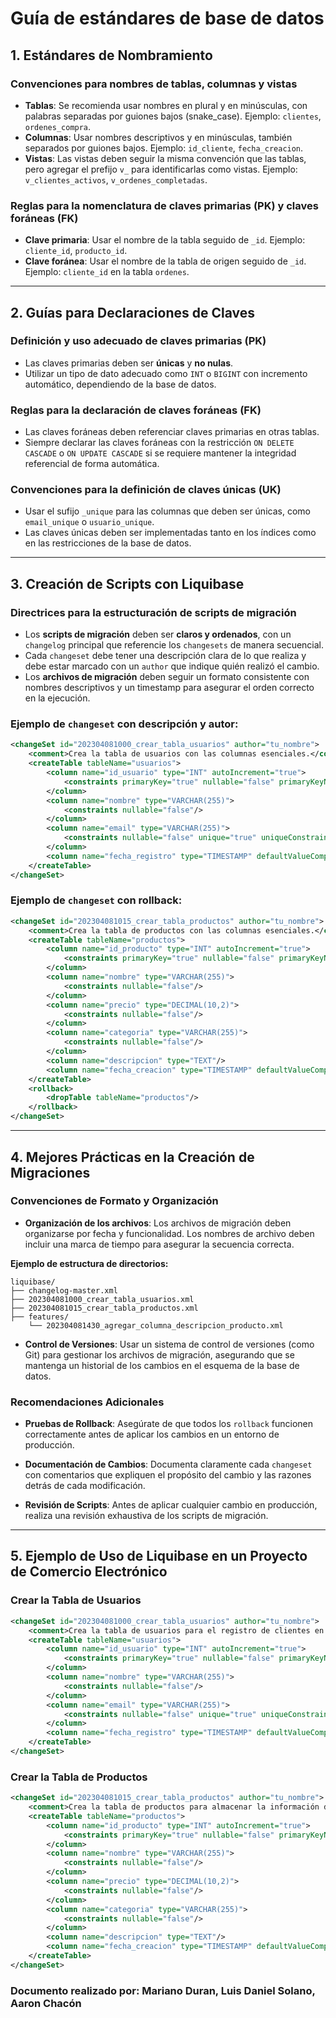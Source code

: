 # Guía de estándares de base de datos
## 1. Estándares de Nombramiento

### Convenciones para nombres de tablas, columnas y vistas
- **Tablas**: Se recomienda usar nombres en plural y en minúsculas, con palabras separadas por guiones bajos (snake_case). Ejemplo: `clientes`, `ordenes_compra`.
- **Columnas**: Usar nombres descriptivos y en minúsculas, también separados por guiones bajos. Ejemplo: `id_cliente`, `fecha_creacion`.
- **Vistas**: Las vistas deben seguir la misma convención que las tablas, pero agregar el prefijo `v_` para identificarlas como vistas. Ejemplo: `v_clientes_activos`, `v_ordenes_completadas`.

### Reglas para la nomenclatura de claves primarias (PK) y claves foráneas (FK)
- **Clave primaria**: Usar el nombre de la tabla seguido de `_id`. Ejemplo: `cliente_id`, `producto_id`.
- **Clave foránea**: Usar el nombre de la tabla de origen seguido de `_id`. Ejemplo: `cliente_id` en la tabla `ordenes`.

---

## 2. Guías para Declaraciones de Claves

### Definición y uso adecuado de claves primarias (PK)
- Las claves primarias deben ser **únicas** y **no nulas**.
- Utilizar un tipo de dato adecuado como `INT` o `BIGINT` con incremento automático, dependiendo de la base de datos.

### Reglas para la declaración de claves foráneas (FK)
- Las claves foráneas deben referenciar claves primarias en otras tablas.
- Siempre declarar las claves foráneas con la restricción `ON DELETE CASCADE` o `ON UPDATE CASCADE` si se requiere mantener la integridad referencial de forma automática.

### Convenciones para la definición de claves únicas (UK)
- Usar el sufijo `_unique` para las columnas que deben ser únicas, como `email_unique` o `usuario_unique`.
- Las claves únicas deben ser implementadas tanto en los índices como en las restricciones de la base de datos.

---

## 3. Creación de Scripts con Liquibase

### Directrices para la estructuración de scripts de migración
- Los **scripts de migración** deben ser **claros y ordenados**, con un `changelog` principal que referencie los `changesets` de manera secuencial.
- Cada `changeset` debe tener una descripción clara de lo que realiza y debe estar marcado con un `author` que indique quién realizó el cambio.
- Los **archivos de migración** deben seguir un formato consistente con nombres descriptivos y un timestamp para asegurar el orden correcto en la ejecución.

### Ejemplo de `changeset` con descripción y autor:
```xml
<changeSet id="202304081000_crear_tabla_usuarios" author="tu_nombre">
    <comment>Crea la tabla de usuarios con las columnas esenciales.</comment>
    <createTable tableName="usuarios">
        <column name="id_usuario" type="INT" autoIncrement="true">
            <constraints primaryKey="true" nullable="false" primaryKeyName="PK_usuarios"/>
        </column>
        <column name="nombre" type="VARCHAR(255)">
            <constraints nullable="false"/>
        </column>
        <column name="email" type="VARCHAR(255)">
            <constraints nullable="false" unique="true" uniqueConstraintName="UK_usuarios_email"/>
        </column>
        <column name="fecha_registro" type="TIMESTAMP" defaultValueComputed="CURRENT_TIMESTAMP"/>
    </createTable>
</changeSet>

```

### Ejemplo de `changeset` con rollback:

```xml
<changeSet id="202304081015_crear_tabla_productos" author="tu_nombre">
    <comment>Crea la tabla de productos con las columnas esenciales.</comment>
    <createTable tableName="productos">
        <column name="id_producto" type="INT" autoIncrement="true">
            <constraints primaryKey="true" nullable="false" primaryKeyName="PK_productos"/>
        </column>
        <column name="nombre" type="VARCHAR(255)">
            <constraints nullable="false"/>
        </column>
        <column name="precio" type="DECIMAL(10,2)">
            <constraints nullable="false"/>
        </column>
        <column name="categoria" type="VARCHAR(255)">
            <constraints nullable="false"/>
        </column>
        <column name="descripcion" type="TEXT"/>
        <column name="fecha_creacion" type="TIMESTAMP" defaultValueComputed="CURRENT_TIMESTAMP"/>
    </createTable>
    <rollback>
        <dropTable tableName="productos"/>
    </rollback>
</changeSet>

```

----------

## 4. Mejores Prácticas en la Creación de Migraciones

### Convenciones de Formato y Organización

-   **Organización de los archivos**: Los archivos de migración deben organizarse por fecha y funcionalidad. Los nombres de archivo deben incluir una marca de tiempo para asegurar la secuencia correcta.
    

**Ejemplo de estructura de directorios:**

```
liquibase/
├── changelog-master.xml
├── 202304081000_crear_tabla_usuarios.xml
├── 202304081015_crear_tabla_productos.xml
├── features/
    └── 202304081430_agregar_columna_descripcion_producto.xml

```

-   **Control de Versiones**: Usar un sistema de control de versiones (como Git) para gestionar los archivos de migración, asegurando que se mantenga un historial de los cambios en el esquema de la base de datos.
    

### Recomendaciones Adicionales

-   **Pruebas de Rollback**: Asegúrate de que todos los `rollback` funcionen correctamente antes de aplicar los cambios en un entorno de producción.
    
-   **Documentación de Cambios**: Documenta claramente cada `changeset` con comentarios que expliquen el propósito del cambio y las razones detrás de cada modificación.
    
-   **Revisión de Scripts**: Antes de aplicar cualquier cambio en producción, realiza una revisión exhaustiva de los scripts de migración.
    

----------

## 5. Ejemplo de Uso de Liquibase en un Proyecto de Comercio Electrónico

### Crear la Tabla de Usuarios

```xml
<changeSet id="202304081000_crear_tabla_usuarios" author="tu_nombre">
    <comment>Crea la tabla de usuarios para el registro de clientes en la plataforma.</comment>
    <createTable tableName="usuarios">
        <column name="id_usuario" type="INT" autoIncrement="true">
            <constraints primaryKey="true" nullable="false" primaryKeyName="PK_usuarios"/>
        </column>
        <column name="nombre" type="VARCHAR(255)">
            <constraints nullable="false"/>
        </column>
        <column name="email" type="VARCHAR(255)">
            <constraints nullable="false" unique="true" uniqueConstraintName="UK_usuarios_email"/>
        </column>
        <column name="fecha_registro" type="TIMESTAMP" defaultValueComputed="CURRENT_TIMESTAMP"/>
    </createTable>
</changeSet>

```

### Crear la Tabla de Productos

```xml
<changeSet id="202304081015_crear_tabla_productos" author="tu_nombre">
    <comment>Crea la tabla de productos para almacenar la información de los artículos disponibles para la venta.</comment>
    <createTable tableName="productos">
        <column name="id_producto" type="INT" autoIncrement="true">
            <constraints primaryKey="true" nullable="false" primaryKeyName="PK_productos"/>
        </column>
        <column name="nombre" type="VARCHAR(255)">
            <constraints nullable="false"/>
        </column>
        <column name="precio" type="DECIMAL(10,2)">
            <constraints nullable="false"/>
        </column>
        <column name="categoria" type="VARCHAR(255)">
            <constraints nullable="false"/>
        </column>
        <column name="descripcion" type="TEXT"/>
        <column name="fecha_creacion" type="TIMESTAMP" defaultValueComputed="CURRENT_TIMESTAMP"/>
    </createTable>
</changeSet>


```

### Documento realizado por: Mariano Duran, Luis Daniel Solano, Aaron Chacón


```

